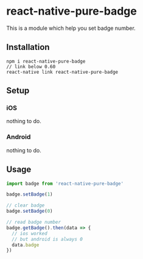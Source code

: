 # react-native-pure-badge

This is a module which help you set badge number.

## Installation

```
npm i react-native-pure-badge
// link below 0.60
react-native link react-native-pure-badge
```

## Setup

### iOS

nothing to do.

### Android

nothing to do.

## Usage

```js
import badge from 'react-native-pure-badge'

badge.setBadge(1)

// clear badge
badge.setBadge(0)

// read badge number
badge.getBadge().then(data => {
  // ios worked
  // but android is always 0
  data.badge
})
```